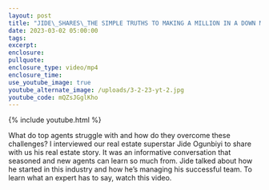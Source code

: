 ```yaml
---
layout: post
title: "JIDE\_SHARES\_THE SIMPLE TRUTHS TO MAKING A MILLION IN A DOWN MARKET"
date: 2023-03-02 05:00:00
tags:
excerpt:
enclosure:
pullquote:
enclosure_type: video/mp4
enclosure_time:
use_youtube_image: true
youtube_alternate_image: /uploads/3-2-23-yt-2.jpg
youtube_code: mQZsJGglKho
---
```

{% include youtube.html %}

What do top agents struggle with and how do they overcome these challenges? I interviewed our real estate superstar Jide Ogunbiyi to share with us his real estate story. It was an informative conversation that seasoned and new agents can learn so much from. Jide talked about how he started in this industry and how he’s managing his successful team. To learn what an expert has to say, watch this video.